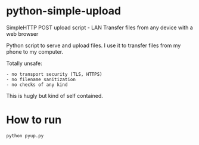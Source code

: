 # python-simple-upload
SimpleHTTP POST upload script - LAN Transfer files from any device with a web browser

Python script to serve and upload files. I use it to transfer files from my phone to my computer.

Totally unsafe:

	- no transport security (TLS, HTTPS)
	- no filename sanitization
	- no checks of any kind

This is hugly but kind of self contained.

# How to run

	python pyup.py

